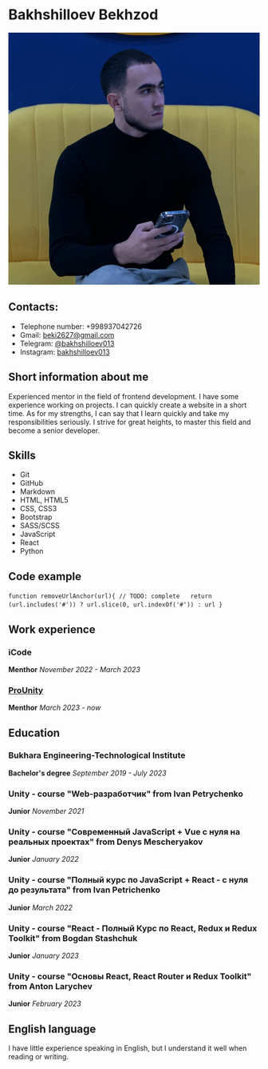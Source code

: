 # Bakhshilloev Bekhzod

![avatar of me](./avatar.jpg)

## Contacts:

- Telephone number: +998937042726
- Gmail: beki2627@gmail.com
- Telegram: [@bakhshilloev013](https://t.me/bakhshilloev013)
- Instagram: [bakhshilloev013](https://www.instagram.com/bakhshilloev013/)

## Short information about me

Experienced mentor in the field of frontend development. I have some experience working on projects. I can quickly create a website in a short time. As for my strengths, I can say that I learn quickly and take my responsibilities seriously. I strive for great heights, to master this field and become a senior developer.

## Skills

- Git
- GitHub
- Markdown
- HTML, HTML5
- CSS, CSS3
- Bootstrap
- SASS/SCSS
- JavaScript
- React
- Python

## Code example

`function removeUrlAnchor(url){
  // TODO: complete  
   return (url.includes('#')) ? url.slice(0, url.indexOf('#')) : url
}`

## Work experience

### iCode 

**Menthor**
*November 2022 - March 2023*

### [ProUnity](http://prounity.uz/) 
**Menthor**
*March 2023 - now*

## Education

### Bukhara Engineering-Technological Institute
**Bachelor's degree**
*September 2019 - July 2023*

### Unity - course "Web-разработчик" from Ivan Petrychenko
**Junior**
*November 2021*

### Unity - course "Современный JavaScript + Vue с нуля на реальных проектах" from Denys Mescheryakov
**Junior**
*January 2022*

### Unity - course "Полный курс по JavaScript + React - с нуля до результата" from Ivan Petrichenko
**Junior**
*March 2022*

### Unity - course "React - Полный Курс по React, Redux и Redux Toolkit" from Bogdan Stashchuk
**Junior**
*January 2023*

### Unity - course "Основы React, React Router и Redux Toolkit" from Anton Larychev
**Junior**
*February 2023*

## English language

I have little experience speaking in English, but I understand it well when reading or writing.